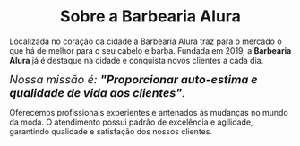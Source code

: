 <!DOCTYPE html>
<html lang"pt-br">
<head>

<meta charset="UTF-8">

</head>
<body>
<title>Barbearia Alura</title>

  <h1 style="text-align: center">Sobre a Barbearia Alura</h1>

  <p1>Localizada no coração da cidade a Barbearia Alura traz para o mercado o que há de melhor para o seu cabelo e barba. Fundada em 2019, a <strong>Barbearia Alura</strong> já é destaque na cidade e        conquista novos clientes a cada dia.</p1>

  <p2 style="font-size: 20px"><em>Nossa missão é: <strong>"Proporcionar auto-estima e qualidade de vida aos clientes"</strong>.</em></p2>

  <p3>Oferecemos profissionais experientes e antenados às mudanças no mundo da moda. O atendimento possui padrão de excelência e agilidade, garantindo qualidade e satisfação dos nossos clientes.</p3>
</body>  
</html>
